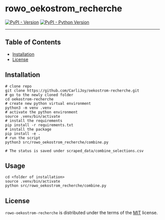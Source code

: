 # rowo_oekostrom_recherche

[![PyPI - Version](https://img.shields.io/pypi/v/rowo-oekostrom-recherche.svg)](https://pypi.org/project/rowo-oekostrom-recherche)
[![PyPI - Python Version](https://img.shields.io/pypi/pyversions/rowo-oekostrom-recherche.svg)](https://pypi.org/project/rowo-oekostrom-recherche)

-----

## Table of Contents

- [Installation](#installation)
- [License](#license)

## Installation

```console
# clone repo
git clone https://github.com/CarliJoy/oekostrom-recherche.git
# go to the newly cloned folder
cd oekostrom-recherche
# create new python virtual environment
python3 -m venv .venv
# activate the python environment
source .venv/bin/activate
# install the requirements
pip install -r requirements.txt
# install the package
pip install -e .
# run the script
python3 src/rowo_oekostrom_recherche/combine.py

# The status is saved under scraped_data/combine_selections.csv
```

## Usage
```console
cd <folder of installation>
source .venv/bin/activate
python src/rowo_oekostrom_recherche/combine.py
```

## License

`rowo-oekostrom-recherche` is distributed under the terms of the [MIT](https://spdx.org/licenses/MIT.html) license.
